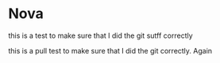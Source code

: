 # Nova

this is a test to make sure that I did the git sutff correctly

this is a pull test to make sure that I did the git correctly. Again
